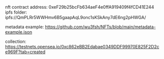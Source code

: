 nft contract address: 0xeF29b25bcFb634aeF4e0ffA919409f4fCD41E244
ipfs folder: ipfs://QmPLRr5WWHmv6B5gaapAqL9onc1sKSkAny7dE6ng2pHWGA/

metadata example: https://github.com/wu3fsh/NFTs/blob/main/metadata-example.json

collection: https://testnets.opensea.io/0xc862eBB2Edabae0349DDF99970E825F2D2ce969F?tab=created